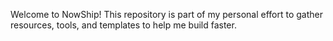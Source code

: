 Welcome to NowShip! This repository is part of my personal effort to gather resources, tools, and templates to help me build faster. 

